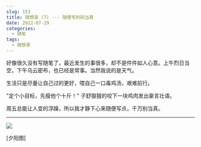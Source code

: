 ```yaml
---
slug: 153
title: 随想录 (7) --- 随便写的别当真
date: 2022-07-29
categories: 
  - 随笔
tags: 
  - 随想录
---
```



好像很久没有写随笔了，最近发生的事很多，却不是件件如人心意。上午烈日当空，下午乌云密布，也已经是常事。当然我说的是天气。

生活只是尽量让自己过的更好，喂自己一口毒鸡汤，艰难前行。

"定个小目标，先瘦他个十斤！" 子舒狠狠的咬下一块鸡肉发出豪言壮语。

周五总能让人变的浮躁，所以我才静下心来随便写点，千万别当真。

---

![](https://imgurl.zishu.me/images/2022/07/29/62e3d3c20560c.jpg)

[夕阳图]